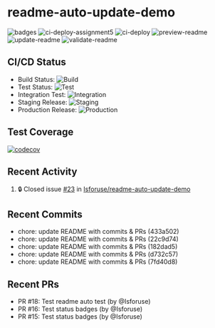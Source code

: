 # readme-auto-update-demo
<!--START_SECTION:badges-->
![badges](https://github.com/Isforuse/readme-auto-update-demo/actions/workflows/badges.yml/badge.svg)
![ci-deploy-assignment5](https://github.com/Isforuse/readme-auto-update-demo/actions/workflows/ci-deploy-assignment5.yml/badge.svg)
![ci-deploy](https://github.com/Isforuse/readme-auto-update-demo/actions/workflows/ci-deploy.yml/badge.svg)
![preview-readme](https://github.com/Isforuse/readme-auto-update-demo/actions/workflows/preview-readme.yml/badge.svg)
![update-readme](https://github.com/Isforuse/readme-auto-update-demo/actions/workflows/update-readme.yml/badge.svg)
![validate-readme](https://github.com/Isforuse/readme-auto-update-demo/actions/workflows/validate-readme.yml/badge.svg)
<!--END_SECTION:badges-->

## CI/CD Status

- Build Status: ![Build](https://img.shields.io/endpoint?url=https://raw.githubusercontent.com/Isforuse/readme-auto-update-demo/gh-pages/build.json)
- Test Status: ![Test](https://img.shields.io/endpoint?url=https://raw.githubusercontent.com/Isforuse/readme-auto-update-demo/gh-pages/test.json)
- Integration Test: ![Integration](https://img.shields.io/endpoint?url=https://raw.githubusercontent.com/Isforuse/readme-auto-update-demo/gh-pages/integration.json)
- Staging Release: ![Staging](https://img.shields.io/endpoint?url=https://raw.githubusercontent.com/Isforuse/readme-auto-update-demo/gh-pages/staging.json)
- Production Release: ![Production](https://img.shields.io/endpoint?url=https://raw.githubusercontent.com/Isforuse/readme-auto-update-demo/gh-pages/production.json)






## Test Coverage
[![codecov](https://codecov.io/github/Isforuse/readme-auto-update-demo/graph/badge.svg?token=RWDRPSSEMU)](https://codecov.io/github/Isforuse/readme-auto-update-demo)

## Recent Activity
<!--START_SECTION:activity-->
1. 🔒 Closed issue [#23](https://github.com/Isforuse/readme-auto-update-demo/issues/23) in [Isforuse/readme-auto-update-demo](https://github.com/Isforuse/readme-auto-update-demo)
<!--END_SECTION:activity-->

## Recent Commits
<!--START_SECTION:commits-->
- chore: update README with commits & PRs (433a502)
- chore: update README with commits & PRs (22c9d74)
- chore: update README with commits & PRs (182dad5)
- chore: update README with commits & PRs (d732c57)
- chore: update README with commits & PRs (7fd40d8)
<!--END_SECTION:commits-->

## Recent PRs
<!--START_SECTION:prs-->
- PR #18: Test readme auto test (by @Isforuse)
- PR #16: Test status badges (by @Isforuse)
- PR #15: Test status badges (by @Isforuse)
<!--END_SECTION:prs-->
